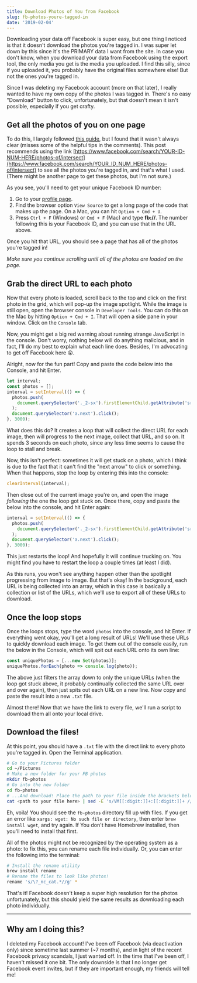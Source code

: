 ```yaml
---
title: Download Photos of You from Facebook
slug: fb-photos-youre-tagged-in
date: '2019-02-04'
---
```


Downloading your data off Facebook is super easy, but one thing I noticed is that it doesn't download the photos you're tagged in. I was super let down by this since it's the PRIMARY data I want from the site. In case you don't know, when you download your data from Facebook using the export tool, the only media you get is the media you uploaded. I find this silly, since if you uploaded it, you probably have the original files somewhere else! But not the ones you're tagged in.

Since I was deleting my Facebook account (more on that later), I really wanted to have my own copy of the photos I was tagged in. There's no easy "Download" button to click, unfortunately, but that doesn't mean it isn't possible, especially if you get crafty.

## Get all the photos of you on one page

To do this, I largely followed [this guide](https://gnmerritt.net/deletefacebook/2018/04/03/fb-photos-of-me/), but I found that it wasn't always clear (misses some of the helpful tips in the comments). This post recommends using the link [https://www.facebook.com/search/YOUR-ID-NUM-HERE/photos-of/intersect](https://www.facebook.com/search/YOUR_ID_NUM_HERE/photos-of/intersect) to see all the photos you're tagged in, and that's what I used. (There might be another page to get these photos, but I'm not sure.)

As you see, you'll need to get your unique Facebook ID number:

1.  Go to your [profile page](https://www.facebook.com/me).
2.  Find the browser option `View Source` to get a long page of the code that makes up the page. On a Mac, you can hit `Option + Cmd + U`.
3.  Press `Ctrl + F` (Windows) or `Cmd + F` (Mac) and type **fb://**. The number following this is your Facebook ID, and you can use that in the URL above.

Once you hit that URL, you should see a page that has all of the photos you're tagged in!

_Make sure you continue scrolling until all of the photos are loaded on the page._

## Grab the direct URL to each photo

Now that every photo is loaded, scroll back to the top and click on the first photo in the grid, which will pop-up the image spotlight. While the image is still open, open the browser console in `Developer Tools`. You can do this on the Mac by hitting `Option + Cmd + I`. That will open a side pane in your window. Click on the `Console` tab.

Now, you might get a big red warning about running strange JavaScript in the console. Don't worry, nothing below will do anything malicious, and in fact, I'll do my best to explain what each line does. Besides, I'm advocating to get off Facebook here 😝.

Alright, now for the fun part! Copy and paste the code below into the Console, and hit Enter.

```js
let interval;
const photos = [];
interval = setInterval(() => {
  photos.push(
    document.querySelector('._2-sx').firstElementChild.getAttribute('src')
  );
  document.querySelector('a.next').click();
}, 3000);
```

What does this do? It creates a loop that will collect the direct URL for each image, then will progress to the next image, collect that URL, and so on. It spends 3 seconds on each photo, since any less time seems to cause the loop to stall and break.

Now, this isn't perfect: sometimes it will get stuck on a photo, which I think is due to the fact that it can't find the "next arrow" to click or something. When that happens, stop the loop by entering this into the console:

```js
clearInterval(interval);
```

Then close out of the current image you're on, and open the image _following_ the one the loop got stuck on. Once there, copy and paste the below into the console, and hit Enter again:

```js
interval = setInterval(() => {
  photos.push(
    document.querySelector('._2-sx').firstElementChild.getAttribute('src')
  );
  document.querySelector('a.next').click();
}, 3000);
```

This just restarts the loop! And hopefully it will continue trucking on. You might find you have to restart the loop a couple times (at least I did).

As this runs, you won't see anything happen other than the spotlight progressing from image to image. But that's okay! In the background, each URL is being collected into an array, which in this case is basically a collection or list of the URLs, which we'll use to export all of these URLs to download.

## Once the loop stops

Once the loops stops, type the word `photos` into the console, and hit Enter. If everything went okay, you'll get a long result of URLs! We'll use these URLs to quickly download each image. To get them out of the console easily, run the below in the Console, which will spit out each URL onto its own line:

```js
const uniquePhotos = [...new Set(photos)];
uniquePhotos.forEach(photo => console.log(photo));
```

The above just filters the array down to only the unique URLs (when the loop got stuck above, it probably continually collected the same URL over and over again), then just spits out each URL on a new line. Now copy and paste the result into a new `.txt` file.

Almost there! Now that we have the link to every file, we'll run a script to download them all onto your local drive.

## Download the files!

At this point, you should have a `.txt` file with the direct link to every photo you're tagged in. Open the Terminal application.

```bash
# Go to your Pictures folder
cd ~/Pictures
# Make a new folder for your FB photos
mkdir fb-photos
# Go into the new folder
cd fb-photos
# ...And download! Place the path to your file inside the brackets below
cat <path to your file here> | sed -E 's/VM[[:digit:]]+:[[:digit:]]+ //' | xargs -n1 -P4 wget
```

Eh, voila! You should see the `fb-photos` directory fill up with files. If you get an error like `xargs: wget: No such file or directory`, then enter `brew install wget`, and try again. If You don't have Homebrew installed, then you'll need to install that first.

All of the photos might not be recognized by the operating system as a photo: to fix this, you can rename each file individually. Or, you can enter the following into the terminal:

```bash
# Install the rename utility
brew install rename
# Rename the files to look like photos!
rename 's/\?_nc_cat.*//g' *
```

That's it! Facebook doesn't keep a super high resolution for the photos unfortunately, but this should yield the same results as downloading each photo individually.

---

## Why am I doing this?

I deleted my Facebook account! I've been off Facebook (via deactivation only) since sometime last summer (~7 months), and in light of the recent Facebook privacy scandals, I just wanted off. In the time that I've been off, I haven't missed it one bit. The only downside is that I no longer get Facebook event invites, but if they are important enough, my friends will tell me!
